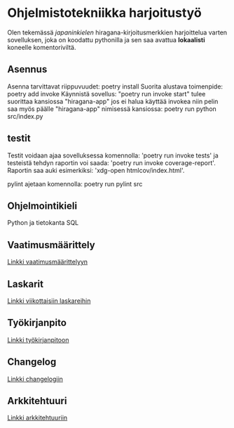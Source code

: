 # Ohjelmistotekniikka harjoitustyö

Olen tekemässä *japaninkielen* hiragana-kirjoitusmerkkien harjoittelua varten sovelluksen, joka on koodattu pythonilla ja sen saa avattua **lokaalisti** koneelle komentoriviltä.

## Asennus
Asenna tarvittavat riippuvuudet: poetry install
Suorita alustava toimenpide: poetry add invoke
Käynnistä sovellus: "poetry run invoke start" tulee suorittaa kansiossa "hiragana-app" jos ei halua käyttää invokea niin pelin saa myös päälle "hiragana-app" nimisessä kansiossa: poetry run python src/index.py

## testit

Testit voidaan ajaa sovelluksessa komennolla: 'poetry run invoke tests' ja testeistä tehdyn raportin voi saada: 'poetry run invoke coverage-report'.
Raportin saa auki esimerkiksi: 'xdg-open htmlcov/index.html'.

pylint ajetaan komennolla: poetry run pylint src



## Ohjelmointikieli

Python ja tietokanta SQL

## Vaatimusmäärittely

[Linkki vaatimusmäärittelyyn](https://github.com/risla763/ot-harjoitustyo/blob/main/hiragana-app/dokumentaatio/vaatimusmaarittely.md)

## Laskarit

[Linkki viikottaisiin laskareihin](https://github.com/risla763/ot-harjoitustyo/tree/main/laskarit)

## Työkirjanpito

[Linkki työkirjanpitoon](https://github.com/risla763/ot-harjoitustyo/blob/main/hiragana-app/dokumentaatio/tyokirjanpito.md)

## Changelog
[Linkki changelogiin](https://github.com/risla763/ot-harjoitustyo/blob/main/hiragana-app/dokumentaatio/changelog.md)

## Arkkitehtuuri

[Linkki arkkitehtuuriin](https://github.com/risla763/ot-harjoitustyo/tree/main/hiragana-app/dokumentaatio/arkkitehtuuri.md)
